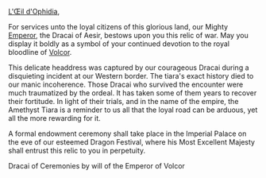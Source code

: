 [L'Œil d'Ophidia](https://twitter.com/OeilOphidia?s=20&t=SSPZHiTgGVdaG-HL2PmG3Q),

For services unto the loyal citizens of this glorious land, our Mighty [Emperor](../heroes-of-rathe/emperor-about.md), the Dracai of Aesir, bestows upon you this relic of war. May you display it boldly as a symbol of your continued devotion to the royal bloodline of [Volcor](../world-of-rathe/volcor/volcor.md).

This delicate headdress was captured by our courageous Dracai during a disquieting incident at our Western border. The tiara's exact history died to our manic incoherence. Those Dracai who survived the encounter were much traumatized by the ordeal. It has taken some of them years to recover their fortitude. In light of their trials, and in the name of the empire, the Amethyst Tiara is a reminder to us all that the loyal road can be arduous, yet all the more rewarding for it.

A formal endowment ceremony shall take place in the Imperial Palace on the eve of our esteemed Dragon Festival, where his Most Excellent Majesty shall entrust this relic to you in perpetuity.

Dracai of Ceremonies by will of the Emperor of Volcor
